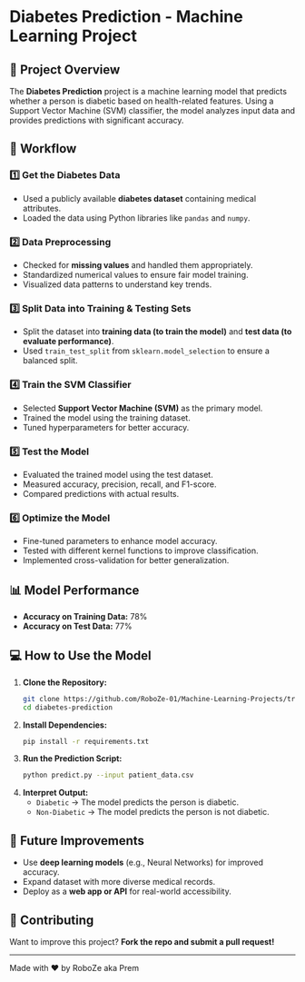 # Diabetes Prediction - Machine Learning Project

## 📌 Project Overview
The **Diabetes Prediction** project is a machine learning model that predicts whether a person is diabetic based on health-related features. Using a Support Vector Machine (SVM) classifier, the model analyzes input data and provides predictions with significant accuracy.

## 🚀 Workflow
### 1️⃣ **Get the Diabetes Data**
- Used a publicly available **diabetes dataset** containing medical attributes.
- Loaded the data using Python libraries like `pandas` and `numpy`.

### 2️⃣ **Data Preprocessing**
- Checked for **missing values** and handled them appropriately.
- Standardized numerical values to ensure fair model training.
- Visualized data patterns to understand key trends.

### 3️⃣ **Split Data into Training & Testing Sets**
- Split the dataset into **training data (to train the model)** and **test data (to evaluate performance)**.
- Used `train_test_split` from `sklearn.model_selection` to ensure a balanced split.

### 4️⃣ **Train the SVM Classifier**
- Selected **Support Vector Machine (SVM)** as the primary model.
- Trained the model using the training dataset.
- Tuned hyperparameters for better accuracy.

### 5️⃣ **Test the Model**
- Evaluated the trained model using the test dataset.
- Measured accuracy, precision, recall, and F1-score.
- Compared predictions with actual results.

### 6️⃣ **Optimize the Model**
- Fine-tuned parameters to enhance model accuracy.
- Tested with different kernel functions to improve classification.
- Implemented cross-validation for better generalization.

## 📊 Model Performance
- **Accuracy on Training Data:** 78%
- **Accuracy on Test Data:** 77%

## 💻 How to Use the Model
1. **Clone the Repository:**
   ```bash
   git clone https://github.com/RoboZe-01/Machine-Learning-Projects/tree/81009b5c668fa90cc17009fec8af8519c6da4969/Diabetes%20Prediction%20ML%20Project
   cd diabetes-prediction
   ```
2. **Install Dependencies:**
   ```bash
   pip install -r requirements.txt
   ```
3. **Run the Prediction Script:**
   ```bash
   python predict.py --input patient_data.csv
   ```
4. **Interpret Output:**
   - `Diabetic` → The model predicts the person is diabetic.
   - `Non-Diabetic` → The model predicts the person is not diabetic.

## 🔧 Future Improvements
- Use **deep learning models** (e.g., Neural Networks) for improved accuracy.
- Expand dataset with more diverse medical records.
- Deploy as a **web app or API** for real-world accessibility.

## 🤝 Contributing
Want to improve this project? **Fork the repo and submit a pull request!**



---
Made with ❤️ by RoboZe aka Prem


